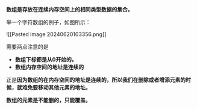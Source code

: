 
**数组是存放在连续内存空间上的相同类型数据的集合。**

举一个字符数组的例子，如图所示：

![[Pasted image 20240620103356.png]]

需要两点注意的是

- **数组下标都是从0开始的。**
- **数组内存空间的地址是连续的**

正是**因为数组的在内存空间的地址是连续的，所以我们在删除或者增添元素的时候，就难免要移动其他元素的地址。**

**数组的元素是不能删的，只能覆盖。**
